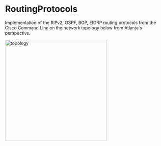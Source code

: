 # RoutingProtocols



Implementation of the RIPv2, OSPF, BGP, EIGRP routing protocols from the Cisco Command Line on the network topology below from Atlanta's perspective.


  <img width="330" alt="topology" src="https://user-images.githubusercontent.com/17348315/40629255-ea536dac-6297-11e8-8c7a-48b16a51011d.PNG">
